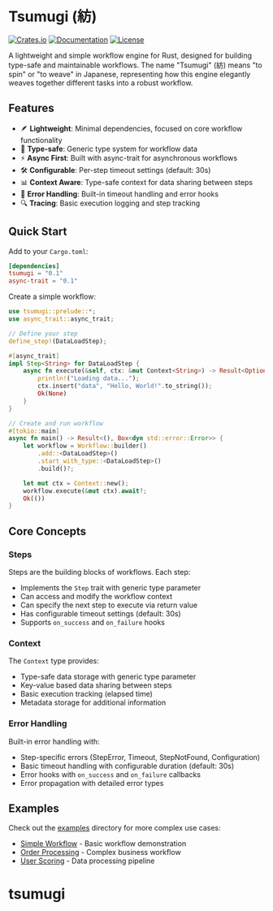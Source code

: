 # Tsumugi (紡)

[![Crates.io](https://img.shields.io/crates/v/tsumugi.svg)](https://crates.io/crates/tsumugi)
[![Documentation](https://docs.rs/tsumugi/badge.svg)](https://docs.rs/tsumugi)
[![License](https://img.shields.io/crates/l/tsumugi.svg)](LICENSE)

A lightweight and simple workflow engine for Rust, designed for building type-safe and maintainable workflows. The name "Tsumugi" (紡) means "to spin" or "to weave" in Japanese, representing how this engine elegantly weaves together different tasks into a robust workflow.

## Features

- 🪶 **Lightweight**: Minimal dependencies, focused on core workflow functionality
- 🎯 **Type-safe**: Generic type system for workflow data
- ⚡ **Async First**: Built with async-trait for asynchronous workflows
- 🛠️ **Configurable**: Per-step timeout settings (default: 30s)
- 📊 **Context Aware**: Type-safe context for data sharing between steps
- 🔄 **Error Handling**: Built-in timeout handling and error hooks
- 🔍 **Tracing**: Basic execution logging and step tracking

## Quick Start

Add to your `Cargo.toml`:

```toml
[dependencies]
tsumugi = "0.1"
async-trait = "0.1"
```

Create a simple workflow:

```rust
use tsumugi::prelude::*;
use async_trait::async_trait;

// Define your step
define_step!(DataLoadStep);

#[async_trait]
impl Step<String> for DataLoadStep {
    async fn execute(&self, ctx: &mut Context<String>) -> Result<Option<String>, WorkflowError> {
        println!("Loading data...");
        ctx.insert("data", "Hello, World!".to_string());
        Ok(None)
    }
}

// Create and run workflow
#[tokio::main]
async fn main() -> Result<(), Box<dyn std::error::Error>> {
    let workflow = Workflow::builder()
        .add::<DataLoadStep>()
        .start_with_type::<DataLoadStep>()
        .build()?;

    let mut ctx = Context::new();
    workflow.execute(&mut ctx).await?;
    Ok(())
}
```

## Core Concepts

### Steps

Steps are the building blocks of workflows. Each step:
- Implements the `Step` trait with generic type parameter
- Can access and modify the workflow context
- Can specify the next step to execute via return value
- Has configurable timeout settings (default: 30s)
- Supports `on_success` and `on_failure` hooks

### Context

The `Context` type provides:
- Type-safe data storage with generic type parameter
- Key-value based data sharing between steps
- Basic execution tracking (elapsed time)
- Metadata storage for additional information

### Error Handling

Built-in error handling with:
- Step-specific errors (StepError, Timeout, StepNotFound, Configuration)
- Basic timeout handling with configurable duration (default: 30s)
- Error hooks with `on_success` and `on_failure` callbacks
- Error propagation with detailed error types

## Examples

Check out the [examples](examples/) directory for more complex use cases:

- [Simple Workflow](examples/simple_workflow.rs) - Basic workflow demonstration
- [Order Processing](examples/order_workflow.rs) - Complex business workflow
- [User Scoring](examples/user_scoring_workflow.rs) - Data processing pipeline
# tsumugi
